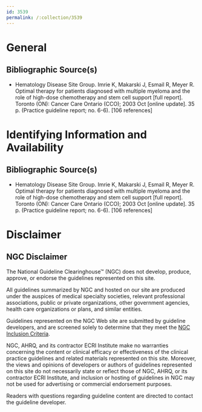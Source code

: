 ```yaml
---
id: 3539
permalink: /:collection/3539
---
```


# General

## Bibliographic Source(s)

- Hematology Disease Site Group. Imrie K, Makarski J, Esmail R, Meyer R. Optimal therapy for patients diagnosed with multiple myeloma and the role of high-dose chemotherapy and stem cell support [full report]. Toronto (ON): Cancer Care Ontario (CCO); 2003 Oct [online update]. 35 p. (Practice guideline report; no. 6-6). [106 references]

# Identifying Information and Availability

## Bibliographic Source(s)

- Hematology Disease Site Group. Imrie K, Makarski J, Esmail R, Meyer R. Optimal therapy for patients diagnosed with multiple myeloma and the role of high-dose chemotherapy and stem cell support [full report]. Toronto (ON): Cancer Care Ontario (CCO); 2003 Oct [online update]. 35 p. (Practice guideline report; no. 6-6). [106 references]

# Disclaimer

## NGC Disclaimer

The National Guideline Clearinghouse™ (NGC) does not develop, produce, approve, or endorse the guidelines represented on this site.

All guidelines summarized by NGC and hosted on our site are produced under the auspices of medical specialty societies, relevant professional associations, public or private organizations, other government agencies, health care organizations or plans, and similar entities.

Guidelines represented on the NGC Web site are submitted by guideline developers, and are screened solely to determine that they meet the [NGC Inclusion Criteria](/help-and-about/summaries/inclusion-criteria).

NGC, AHRQ, and its contractor ECRI Institute make no warranties concerning the content or clinical efficacy or effectiveness of the clinical practice guidelines and related materials represented on this site. Moreover, the views and opinions of developers or authors of guidelines represented on this site do not necessarily state or reflect those of NGC, AHRQ, or its contractor ECRI Institute, and inclusion or hosting of guidelines in NGC may not be used for advertising or commercial endorsement purposes.

Readers with questions regarding guideline content are directed to contact the guideline developer.

